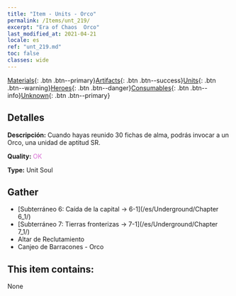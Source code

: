 ```yaml
---
title: "Item - Units - Orco"
permalink: /Items/unt_219/
excerpt: "Era of Chaos  Orco"
last_modified_at: 2021-04-21
locale: es
ref: "unt_219.md"
toc: false
classes: wide
---
```

 [Materials](/es/Items/){: .btn .btn--primary}[Artifacts](/es/Items/Artifacts/){: .btn .btn--success}[Units](/es/Items/Units/){: .btn .btn--warning}[Heroes](/es/Items/Heroes/){: .btn .btn--danger}[Consumables](/es/Items/Consumables/){: .btn .btn--info}[Unknown](/es/Items/Unknown/){: .btn .btn--primary}

## Detalles
 **Descripción:** Cuando hayas reunido 30 fichas de alma, podrás invocar a un Orco, una unidad de aptitud SR.

 **Quality:** <span style="color: #DA70D6">OK</span>

 **Type:** Unit Soul

## Gather

*    [Subterráneo 6: Caída de la capital -> 6-1](/es/Underground/Chapter 6_1/) 
*    [Subterráneo 7: Tierras fronterizas -> 7-1](/es/Underground/Chapter 7_1/) 
*    Altar de Reclutamiento 
*    Canjeo de Barracones - Orco 

## This item contains:

  None

